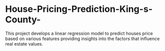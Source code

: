 # House-Pricing-Prediction-King-s-County-
This project develops a linear regression model to predict houses price based on various features providing insights into the factors that influence real estate values.
